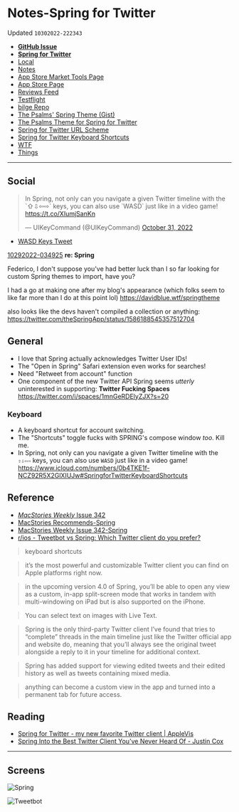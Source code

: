 # Notes-Spring for Twitter
Updated `10302022-222343`

- [**GitHub Issue**](https://github.com/extratone/bilge/issues/371)
- [**Spring for Twitter**](drafts://open?uuid=BF2CF9BA-A5B5-4CAA-ABD3-AE326875CCE8)
- [Local](shareddocuments:///private/var/mobile/Library/Mobile%20Documents/com~apple~CloudDocs/Written/78636308-C732-4450-8661-179B576A97B5.md)
- [Notes](drafts://open?uuid=78636308-C732-4450-8661-179B576A97B5)
- [App Store Market Tools Page](https://tools.applemediaservices.com/app/1508706541)
- [App Store Page](https://apps.apple.com/us/app/spring-for-twitter/id1508706541) 
- [Reviews Feed](https://itunes.apple.com/us/rss/customerreviews/id=1508706541/sortBy=mostRecent/page=1/xml)
- [Testflight](https://testflight.apple.com/join/9JJ8kwj0)
- [bilge Repo](working-copy://open?repo=bilge)
- [The Psalms' Spring Theme (Gist)](https://gist.github.com/extratone/edcb4f57624e345363cba8770ff8ca57)
- [The Psalms Theme for Spring for Twitter](drafts://open?uuid=3125EAD9-DA34-466E-BE84-9E96B1B7957F)
- [Spring for Twitter URL Scheme](drafts://open?uuid=5BEABB74-B901-492B-B943-C518433FEE4E)
- [Spring for Twitter Keyboard Shortcuts](drafts://open?uuid=9F0F129E-A7EE-4365-A004-2898F4D7FEC7)
- [WTF](https://davidblue.wtf/drafts/78636308-C732-4450-8661-179B576A97B5.html)
- [Things](things:///show?id=SrFiXvMHcc7xfm365VAxUx)

---

## Social

<blockquote class="twitter-tweet"><p lang="en" dir="ltr">In Spring, not only can you navigate a given Twitter timeline with the `⇧⇩⇦⇨` keys, you can also use `WASD` just like in a video game! <a href="https://t.co/XIumjSanKn">https://t.co/XIumjSanKn</a></p>&mdash; UIKeyCommand (@UIKeyCommand) <a href="https://twitter.com/UIKeyCommand/status/1586921521268011010?ref_src=twsrc%5Etfw">October 31, 2022</a></blockquote> <script async src="https://platform.twitter.com/widgets.js" charset="utf-8"></script>

- [WASD Keys Tweet](https://twitter.com/UIKeyCommand/status/1586921521268011010)

[10292022-034925](https://discord.com/channels/836622115435184162/837345683550765157/1035837726819364864)
**re: Spring**

Federico, I don't suppose you've had better luck than I so far looking for custom Spring themes to import, have you?

I had a go at making one after my blog's appearance (which folks seem to like far more than I do at this point lol) https://davidblue.wtf/springtheme

also looks like the devs haven't compiled a collection or anything: https://twitter.com/theSpringApp/status/1586188545357512704


## General

- I love that Spring actually acknowledges Twitter User IDs!
- The "Open in Spring" Safari extension even works for searches!
- Need "Retweet from account" function
- One component of the new Twitter API Spring seems *utterly* uninterested in supporting: **Twitter Fucking Spaces** https://twitter.com/i/spaces/1mnGeRDElyZJX?s=20

### Keyboard

- A keyboard shortcut for account switching.
- The "Shortcuts" toggle fucks with SPRING's compose window *too*. Kill me.
- In Spring, not only can you navigate a given Twitter timeline with the `⇧⇩⇦⇨` keys, you can also use `WASD` just like in a video game! https://www.icloud.com/numbers/0b4TKE1f-NCZ92R5X2GlXIUJw#SpringforTwitterKeyboardShortcuts

## Reference

- [*MacStories Weekly* Issue 342](https://club.macstories.net/posts/macstories-weekly-issue-342)
- [MacStories Recommends-Spring](https://club.macstories.net/posts/spring)
- [MacStories Weekly Issue 342-Spring](drafts://open?uuid=2BCB97BB-0CF6-4EFA-9BEB-475DA6A48886)
- [r/ios - Tweetbot vs Spring: Which Twitter client do you prefer?](https://www.reddit.com/r/ios/comments/w9de6u/tweetbot_vs_spring_which_twitter_client_do_you/)

> keyboard shortcuts

> it’s the most powerful and customizable Twitter client you can find on Apple platforms right now.

> in the upcoming version 4.0 of Spring, you’ll be able to open any view as a custom, in-app split-screen mode that works in tandem with multi-windowing on iPad but is also supported on the iPhone.

> You can select text on images with Live Text.

> Spring is the only third-party Twitter client I’ve found that tries to “complete” threads in the main timeline just like the Twitter official app and website do, meaning that you’ll always see the original tweet alongside a reply to it in your timeline for additional context.

> Spring has added support for viewing edited tweets and their edited history as well as tweets containing mixed media.

> anything can become a custom view in the app and turned into a permanent tab for future access.

## Reading

- [Spring for Twitter - my new favorite Twitter client | AppleVis](https://www.applevis.com/forum/ios-ipados/spring-twitter-my-new-favorite-twitter-client)
- [Spring Into the Best Twitter Client You’ve Never Heard Of - Justin Cox](https://justincox.com/blog/2022/07/spring-into-the-best-twitter-client-youve-never-heard-of/)

---

## Screens

![Spring](https://user-images.githubusercontent.com/43663476/198755878-1c22a4da-5b05-4a03-9ce5-2759695b9793.png)

![Tweetbot](https://user-images.githubusercontent.com/43663476/198755885-c45f0ac4-f822-453b-a6e8-b6b54f8918c5.png)